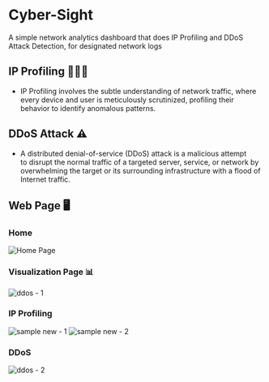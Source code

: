 # Cyber-Sight

A simple network analytics dashboard that does IP Profiling and DDoS Attack Detection, for designated network logs

## IP Profiling 🙎🏻‍♂️
- IP Profiling involves the subtle understanding of network traffic, where every device and user is meticulously scrutinized, profiling their behavior to identify anomalous patterns.

## DDoS Attack ⚠️
- A distributed denial-of-service (DDoS) attack is a malicious attempt to disrupt the normal traffic of a targeted server, service, or network by overwhelming the target or its surrounding infrastructure with a flood of Internet traffic.

## Web Page 🖥️
### Home
![Home Page](https://github.com/Vignesh227/Cyber-Sight/assets/96369223/62341246-fb59-4ea2-975f-eb9ae05c9d22)

### Visualization Page 📊
![ddos - 1](https://github.com/Vignesh227/Cyber-Sight/assets/96369223/be7cdd08-b67a-42e2-8ff8-1b044de0020c)

### IP Profiling
![sample new - 1](https://github.com/Vignesh227/Cyber-Sight/assets/96369223/99f90ced-9ef7-4745-b1ac-b8b7a2376128)
![sample new - 2](https://github.com/Vignesh227/Cyber-Sight/assets/96369223/bff39dd0-c46a-462a-8fad-67d986a1ecfb)

### DDoS
![ddos - 2](https://github.com/Vignesh227/Cyber-Sight/assets/96369223/351841c5-df7a-42f7-bb21-366f533866ae)









